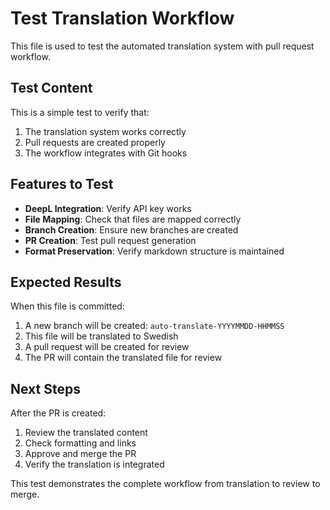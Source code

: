 # Test Translation Workflow

This file is used to test the automated translation system with pull request workflow.

## Test Content

This is a simple test to verify that:
1. The translation system works correctly
2. Pull requests are created properly
3. The workflow integrates with Git hooks

## Features to Test

- **DeepL Integration**: Verify API key works
- **File Mapping**: Check that files are mapped correctly
- **Branch Creation**: Ensure new branches are created
- **PR Creation**: Test pull request generation
- **Format Preservation**: Verify markdown structure is maintained

## Expected Results

When this file is committed:
1. A new branch will be created: `auto-translate-YYYYMMDD-HHMMSS`
2. This file will be translated to Swedish
3. A pull request will be created for review
4. The PR will contain the translated file for review

## Next Steps

After the PR is created:
1. Review the translated content
2. Check formatting and links
3. Approve and merge the PR
4. Verify the translation is integrated

This test demonstrates the complete workflow from translation to review to merge.
